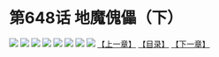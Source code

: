 # 第648话 地魔傀儡（下）
![](https://mhpic.xiaomingtaiji.net/comic/D/斗破苍穹拆分版/648话/1.jpg-zymk.middle.webp)
![](https://mhpic.xiaomingtaiji.net/comic/D/斗破苍穹拆分版/648话/2.jpg-zymk.middle.webp)
![](https://mhpic.xiaomingtaiji.net/comic/D/斗破苍穹拆分版/648话/3.jpg-zymk.middle.webp)
![](https://mhpic.xiaomingtaiji.net/comic/D/斗破苍穹拆分版/648话/4.jpg-zymk.middle.webp)
![](https://mhpic.xiaomingtaiji.net/comic/D/斗破苍穹拆分版/648话/5.jpg-zymk.middle.webp)
![](https://mhpic.xiaomingtaiji.net/comic/D/斗破苍穹拆分版/648话/6.jpg-zymk.middle.webp)
![](https://mhpic.xiaomingtaiji.net/comic/D/斗破苍穹拆分版/648话/7.jpg-zymk.middle.webp)
![](https://mhpic.xiaomingtaiji.net/comic/D/斗破苍穹拆分版/648话/8.jpg-zymk.middle.webp)
[【上一章】](./647.md)
[【目录】](./READMD.md)
[【下一章】](./649.md)
